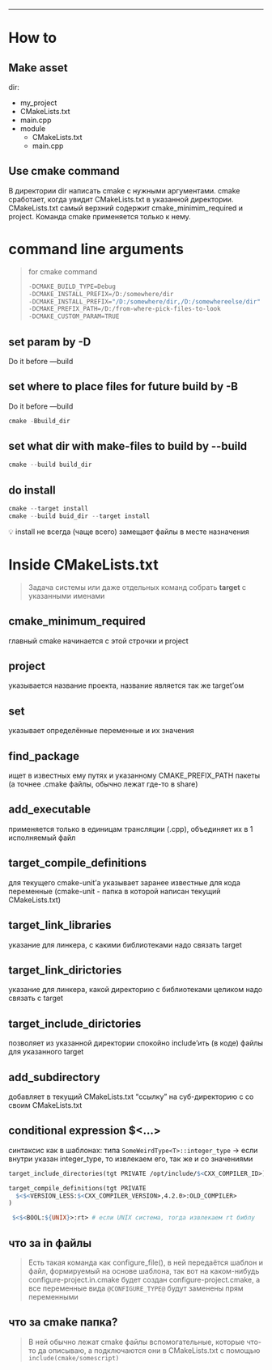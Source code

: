 --- 

# How to

## Make asset

dir:

- my_project
- CMakeLists.txt
- main.cpp
- module
    - CMakeLists.txt
    - main.cpp

## Use cmake command

В директории dir написать cmake с нужными аргументами. cmake сработает, когда увидит CMakeLists.txt в указанной директории. CMakeLists.txt самый верхний содержит cmake_minimim_required и project. Команда cmake применяется только к нему.

# command line arguments

> for cmake command
> 
> 
> ```cpp
> -DCMAKE_BUILD_TYPE=Debug
> -DCMAKE_INSTALL_PREFIX=/D:/somewhere/dir
> -DCMAKE_INSTALL_PREFIX="/D:/somewhere/dir,/D:/somewhereelse/dir"
> -DCMAKE_PREFIX_PATH=/D:/from-where-pick-files-to-look
> -DCMAKE_CUSTOM_PARAM=TRUE
> ```
> 

## set param by -D

Do it before —build

## set where to place files for future build by -B

Do it before —build

```cpp
cmake -Bbuild_dir
```

## set what dir with make-files to build by  --build

```cpp
cmake --build build_dir
```

## do install

```cpp
cmake --target install
cmake --build buid_dir --target install
```

<aside>
💡 install не всегда (чаще всего) замещает файлы в месте назначения

</aside>

# Inside CMakeLists.txt

> Задача системы или даже отдельных команд собрать **target** с указанными именами

## cmake_minimum_required

главный cmake начинается с этой строчки и project

## project

указывается название проекта, название является так же target’ом

## set

указывает определённые переменные и их значения

## find_package

ищет в известных ему путях и указанному CMAKE_PREFIX_PATH пакеты (а точнее .cmake файлы, обычно лежат где-то в share)

## add_executable

применяется только в единицам трансляции (.cpp), объединяет их в 1 исполняемый файл

## target_compile_definitions

для текущего cmake-unit’а указывает заранее известные для кода переменные (cmake-unit - папка в которой написан текущий CMakeLists.txt)

## target_link_libraries

указание для линкера, с какими библиотеками надо связать target

## target_link_dirictories

указание для линкера, какой директорию с библиотеками целиком надо связать с target

## target_include_dirictories

позволяет из указанной директории спокойно include’ить (в коде) файлы для указанного target

## add_subdirectory

добавляет в текущий CMakeLists.txt “ссылку” на суб-директорию с со своим CMakeLists.txt

## conditional expression $<…>

синтаксис как в шаблонах: 
типа `SomeWeirdType<T>::integer_type`
→ если внутри указан integer_type, то извлекаем его, так же и со значениями

```makefile
target_include_directories(tgt PRIVATE /opt/include/$<CXX_COMPILER_ID>)

target_compile_definitions(tgt PRIVATE
  $<$<VERSION_LESS:$<CXX_COMPILER_VERSION>,4.2.0>:OLD_COMPILER>
)

 $<$<BOOL:${UNIX}>:rt> # если UNIX система, тогда извлекаем rt библу
```
## что за in файлы
> Есть такая команда как configure_file(), в ней передаётся шаблон и файл, формируемый на основе шаблона, так вот на каком-нибудь configure-project.in.cmake будет создан configure-project.cmake, а все переменные вида `@CONFIGURE_TYPE@` будут заменены прям переменными
## что за cmake папка?
> В ней обычно лежат cmake файлы вспомогательные, которые что-то да описываю, а подключаются они в CMakeLists.txt с помощью `include(cmake/somescript)`